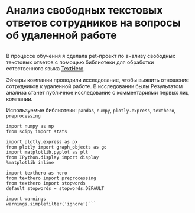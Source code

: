 # Анализ свободных текстовых ответов сотрудников на вопросы об удаленной работе
  
##
В процессе обучения я сделала pet-проект по анализу свободных текстовых ответов с помощью библиотеки для обработки естественного языка [TextHero](https://texthero.org/). 
  
Эйчары компании проводили исследование, чтобы выявить отношение сотрудников к удаленной работе. В исследовании былы Результатом анализа станет публичное исследование с комментариями первых лиц компании.
  
Используемые библиотеки: `pandas`, `numpy`, `plotly.express`, `texthero`, `preprocessing`

```import pandas as pd
import numpy as np
from scipy import stats

import plotly.express as px
from plotly import graph_objects as go
import matplotlib.pyplot as plt
from IPython.display import display
%matplotlib inline 

import texthero as hero
from texthero import preprocessing
from texthero import stopwords
default_stopwords = stopwords.DEFAULT

import warnings
warnings.simplefilter('ignore')```
